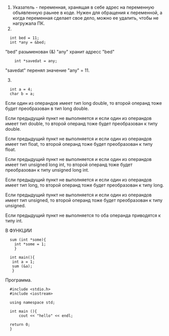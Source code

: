 1. Указатель - переменная, хранящая в себе адрес на переменную объявленную раьнее в коде.
   Нужен для обращения к переменной, а когда переменная сделает свое дело, можно ее удалить, чтобы не нагружала ПК.
2.

      int bed = 11;
      int *any = &bed;
      
        
"bed" разыменован (&)
"any" хранит адресс "bed"
  
        int *savedat = any;
        
   "savedat" перенял значение "any" = 11.
   
   3.
   
      int a = 4;
      char b = a;
   
Если один из операндов имеет тип long double, то второй операнд тоже будет преобразован в тип long double.

Если предыдущий пункт не выполняется и если один из операндов имеет тип double, то второй операнд тоже будет преобразован к типу double.

Если предыдущий пункт не выполняется и если один из операндов имеет тип float, то второй операнд тоже будет преобразован к типу float.

Если предыдущий пункт не выполняется и если один из операндов имеет тип unsigned long int, то второй операнд тоже будет преобразован к типу unsigned long int.

Если предыдущий пункт не выполняется и если один из операндов имеет тип long, то второй операнд тоже будет преобразован к типу long.

Если предыдущий пункт не выполняется и если один из операндов имеет тип unsigned, то второй операнд тоже будет преобразован к типу unsigned.

Если предыдущий пункт не выполняется то оба операнда приводятся к типу int.
        
В ФУНКЦИИ
        
      sum (int *some){
        int *some = 1;
        }
        
      int main(){
       int a = 1;
       sum (&a);
       } 

Программа.

      #include <stdio.h>
      #include <iostream>

      using namespace std;

      int main (){
          cout << "hello" << endl;

      return 0;
      }
